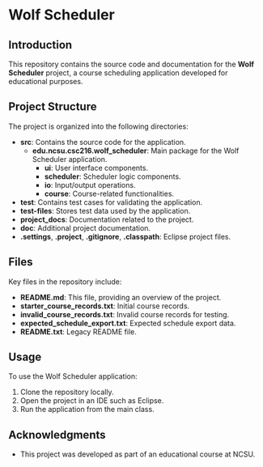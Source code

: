 # Wolf Scheduler

## Introduction
This repository contains the source code and documentation for the **Wolf Scheduler** project, a course scheduling application developed for educational purposes.

## Project Structure
The project is organized into the following directories:

- **src**: Contains the source code for the application.
  - **edu.ncsu.csc216.wolf_scheduler**: Main package for the Wolf Scheduler application.
    - **ui**: User interface components.
    - **scheduler**: Scheduler logic components.
    - **io**: Input/output operations.
    - **course**: Course-related functionalities.
- **test**: Contains test cases for validating the application.
- **test-files**: Stores test data used by the application.
- **project_docs**: Documentation related to the project.
- **doc**: Additional project documentation.
- **.settings**, **.project**, **.gitignore**, **.classpath**: Eclipse project files.

## Files
Key files in the repository include:

- **README.md**: This file, providing an overview of the project.
- **starter_course_records.txt**: Initial course records.
- **invalid_course_records.txt**: Invalid course records for testing.
- **expected_schedule_export.txt**: Expected schedule export data.
- **README.txt**: Legacy README file.

## Usage
To use the Wolf Scheduler application:

1. Clone the repository locally.
2. Open the project in an IDE such as Eclipse.
3. Run the application from the main class.

## Acknowledgments
- This project was developed as part of an educational course at NCSU.
